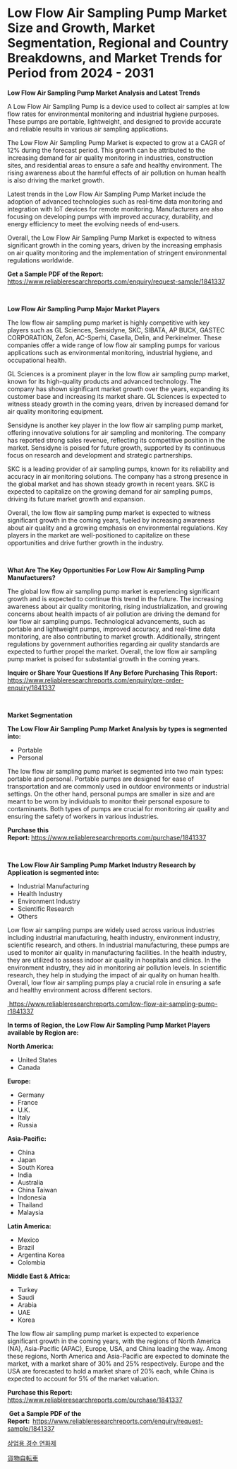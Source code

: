 <p><h1>Low Flow Air Sampling Pump Market Size and Growth, Market Segmentation, Regional and Country Breakdowns, and Market Trends for Period from 2024 -  2031</h1></p><p><strong>Low Flow Air Sampling Pump Market Analysis and Latest Trends</strong></p>
<p><p>A Low Flow Air Sampling Pump is a device used to collect air samples at low flow rates for environmental monitoring and industrial hygiene purposes. These pumps are portable, lightweight, and designed to provide accurate and reliable results in various air sampling applications.</p><p>The Low Flow Air Sampling Pump Market is expected to grow at a CAGR of 12% during the forecast period. This growth can be attributed to the increasing demand for air quality monitoring in industries, construction sites, and residential areas to ensure a safe and healthy environment. The rising awareness about the harmful effects of air pollution on human health is also driving the market growth.</p><p>Latest trends in the Low Flow Air Sampling Pump Market include the adoption of advanced technologies such as real-time data monitoring and integration with IoT devices for remote monitoring. Manufacturers are also focusing on developing pumps with improved accuracy, durability, and energy efficiency to meet the evolving needs of end-users.</p><p>Overall, the Low Flow Air Sampling Pump Market is expected to witness significant growth in the coming years, driven by the increasing emphasis on air quality monitoring and the implementation of stringent environmental regulations worldwide.</p></p>
<p><strong>Get a Sample PDF of the Report:&nbsp;</strong> <a href="https://www.reliableresearchreports.com/enquiry/request-sample/1841337">https://www.reliableresearchreports.com/enquiry/request-sample/1841337</a></p>
<p>&nbsp;</p>
<p><strong>Low Flow Air Sampling Pump Major Market Players</strong></p>
<p><p>The low flow air sampling pump market is highly competitive with key players such as GL Sciences, Sensidyne, SKC, SIBATA, AP BUCK, GASTEC CORPORATION, Zefon, AC-Sperhi, Casella, Delin, and Perkinelmer. These companies offer a wide range of low flow air sampling pumps for various applications such as environmental monitoring, industrial hygiene, and occupational health.</p><p>GL Sciences is a prominent player in the low flow air sampling pump market, known for its high-quality products and advanced technology. The company has shown significant market growth over the years, expanding its customer base and increasing its market share. GL Sciences is expected to witness steady growth in the coming years, driven by increased demand for air quality monitoring equipment.</p><p>Sensidyne is another key player in the low flow air sampling pump market, offering innovative solutions for air sampling and monitoring. The company has reported strong sales revenue, reflecting its competitive position in the market. Sensidyne is poised for future growth, supported by its continuous focus on research and development and strategic partnerships.</p><p>SKC is a leading provider of air sampling pumps, known for its reliability and accuracy in air monitoring solutions. The company has a strong presence in the global market and has shown steady growth in recent years. SKC is expected to capitalize on the growing demand for air sampling pumps, driving its future market growth and expansion.</p><p>Overall, the low flow air sampling pump market is expected to witness significant growth in the coming years, fueled by increasing awareness about air quality and a growing emphasis on environmental regulations. Key players in the market are well-positioned to capitalize on these opportunities and drive further growth in the industry.</p></p>
<p>&nbsp;</p>
<p><strong>What Are The Key Opportunities For Low Flow Air Sampling Pump Manufacturers?</strong></p>
<p><p>The global low flow air sampling pump market is experiencing significant growth and is expected to continue this trend in the future. The increasing awareness about air quality monitoring, rising industrialization, and growing concerns about health impacts of air pollution are driving the demand for low flow air sampling pumps. Technological advancements, such as portable and lightweight pumps, improved accuracy, and real-time data monitoring, are also contributing to market growth. Additionally, stringent regulations by government authorities regarding air quality standards are expected to further propel the market. Overall, the low flow air sampling pump market is poised for substantial growth in the coming years.</p></p>
<p><strong>Inquire or Share Your Questions If Any Before Purchasing This Report:</strong> <a href="https://www.reliableresearchreports.com/enquiry/pre-order-enquiry/1841337">https://www.reliableresearchreports.com/enquiry/pre-order-enquiry/1841337</a></p>
<p>&nbsp;</p>
<p><strong>Market Segmentation</strong></p>
<p><strong>The Low Flow Air Sampling Pump Market Analysis by types is segmented into:</strong></p>
<p><ul><li>Portable</li><li>Personal</li></ul></p>
<p><p>The low flow air sampling pump market is segmented into two main types: portable and personal. Portable pumps are designed for ease of transportation and are commonly used in outdoor environments or industrial settings. On the other hand, personal pumps are smaller in size and are meant to be worn by individuals to monitor their personal exposure to contaminants. Both types of pumps are crucial for monitoring air quality and ensuring the safety of workers in various industries.</p></p>
<p><strong>Purchase this Report:&nbsp;</strong><a href="https://www.reliableresearchreports.com/purchase/1841337">https://www.reliableresearchreports.com/purchase/1841337</a></p>
<p>&nbsp;</p>
<p><strong>The Low Flow Air Sampling Pump Market Industry Research by Application is segmented into:</strong></p>
<p><ul><li>Industrial Manufacturing</li><li>Health Industry</li><li>Environment Industry</li><li>Scientific Research</li><li>Others</li></ul></p>
<p><p>Low flow air sampling pumps are widely used across various industries including industrial manufacturing, health industry, environment industry, scientific research, and others. In industrial manufacturing, these pumps are used to monitor air quality in manufacturing facilities. In the health industry, they are utilized to assess indoor air quality in hospitals and clinics. In the environment industry, they aid in monitoring air pollution levels. In scientific research, they help in studying the impact of air quality on human health. Overall, low flow air sampling pumps play a crucial role in ensuring a safe and healthy environment across different sectors.</p></p>
<p><a href="https://www.reliableresearchreports.com/low-flow-air-sampling-pump-r1841337">&nbsp;https://www.reliableresearchreports.com/low-flow-air-sampling-pump-r1841337</a></p>
<p><strong>In terms of Region, the Low Flow Air Sampling Pump Market Players available by Region are:</strong></p>
<p>
    <p> <strong> North America: </strong>
        <ul>
            <li>United States</li>
            <li>Canada</li>
        </ul>
        </p> 
    <p> <strong> Europe: </strong>
        <ul>
            <li>Germany</li>
            <li>France</li>
            <li>U.K.</li>
            <li>Italy</li>
            <li>Russia</li>
        </ul>
        </p> 
    <p> <strong> Asia-Pacific: </strong>
        <ul>
            <li>China</li>
            <li>Japan</li>
            <li>South Korea</li>
            <li>India</li>
            <li>Australia</li>
            <li>China Taiwan</li>
            <li>Indonesia</li>
            <li>Thailand</li>
            <li>Malaysia</li>
        </ul>
        </p> 
    <p> <strong> Latin America: </strong>
        <ul>
            <li>Mexico</li>
            <li>Brazil</li>
            <li>Argentina Korea</li>
            <li>Colombia</li>
        </ul>
        </p> 
    <p> <strong> Middle East & Africa: </strong>
        <ul>
            <li>Turkey</li>
            <li>Saudi</li>
            <li>Arabia</li>
            <li>UAE</li>
            <li>Korea</li>
        </ul>
    </p>
    </p>
<p><p>The low flow air sampling pump market is expected to experience significant growth in the coming years, with the regions of North America (NA), Asia-Pacific (APAC), Europe, USA, and China leading the way. Among these regions, North America and Asia-Pacific are expected to dominate the market, with a market share of 30% and 25% respectively. Europe and the USA are forecasted to hold a market share of 20% each, while China is expected to account for 5% of the market valuation.</p></p>
<p><strong>Purchase this Report: </strong><a href="https://www.reliableresearchreports.com/purchase/1841337">https://www.reliableresearchreports.com/purchase/1841337</a></p>
<p>&nbsp;<strong>Get a Sample PDF of the Report:&nbsp;&nbsp;</strong><a href="https://www.reliableresearchreports.com/enquiry/request-sample/1841337">https://www.reliableresearchreports.com/enquiry/request-sample/1841337</a></p>
<p><strong></strong></p>
<p><p><a href="https://github.com/lzrvbyqzftro57/Market-Research-Report-List-1/blob/main/750983639163.md">상업용 경수 연화제</a></p><p><a href="https://github.com/oqxogxyvqe90775/Market-Research-Report-List-1/blob/main/444107442670.md">貨物自転車</a></p></p>